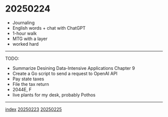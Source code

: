 <head><meta name="viewport" content="width=device-width, initial-scale=1.0, user-scalable=yes" /><meta charset="UTF-8"></head>

# 20250224

- Journaling
- English words + chat with ChatGPT
- 1-hour walk
- MTG with a layer
- worked hard

---

TODO:

- Summarize Desining Data-Intensive Applications Chapter 9
- Create a Go script to send a request to OpenAI API
- Pay state taxes
- File the tax return
- 2044E, F
- live plants for my desk, probably Pothos

---

[index](../../index.html)
[20250223](20250223.html)
[20250225](20250225.html)

